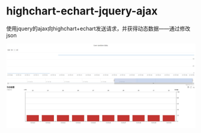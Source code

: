 # highchart-echart-jquery-ajax
使用jquery的ajax向highchart+echart发送请求，并获得动态数据——通过修改json

![Image text](https://github.com/moonss456/highchart-echart-jquery-ajax/blob/master/img/%E6%95%88%E6%9E%9C.jpg)
